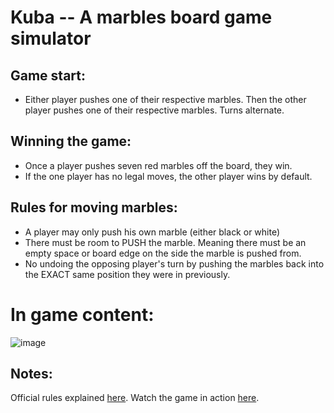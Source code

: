 # Kuba -- A marbles board game simulator

## Game start:
- Either player pushes one of their respective marbles. Then the other player pushes one of their respective marbles. Turns alternate.

## Winning the game:
- Once a player pushes seven red marbles off the board, they win.
- If the one player has no legal moves, the other player wins by default.

## Rules for moving marbles:
- A player may only push his own marble (either black or white)
- There must be room to PUSH the marble. Meaning there must be an empty space or board edge on the side the marble is pushed from.
- No undoing the opposing player's turn by pushing the marbles back into the EXACT same position they were in previously.

# In game content:
![image](https://user-images.githubusercontent.com/77037291/155821282-10c3cd95-8270-4b60-ab1c-dfa11bdcb94d.png)

## Notes:
Official rules explained [here](https://sites.google.com/site/boardandpieces/list-of-games/kuba).
Watch the game in action [here](https://www.youtube.com/watch?v=XglqkfzsXYc).
